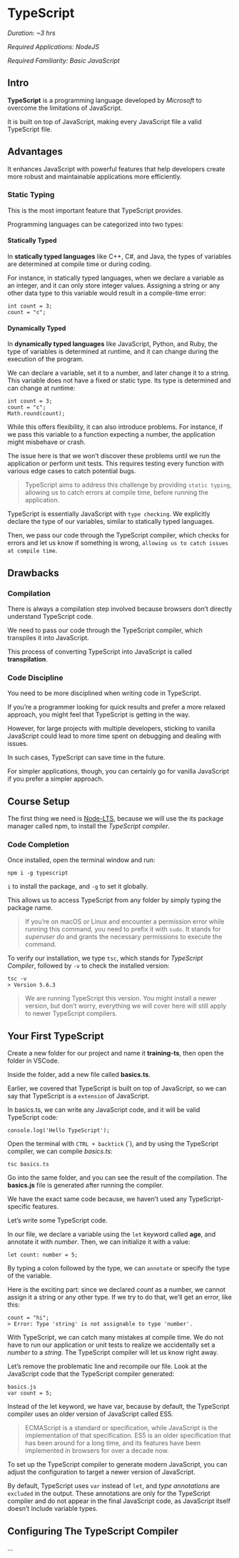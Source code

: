 # TypeScript

_Duration: ~3 hrs_

_Required Applications: NodeJS_

_Required Familiarity: Basic JavaScript_

## Intro

**TypeScript** is a programming language developed by _Microsoft_ to overcome the limitations of JavaScript.

It is built on top of JavaScript, making every JavaScript file a valid TypeScript file.

## Advantages

It enhances JavaScript with powerful features that help developers create more robust and maintainable applications more efficiently.

### Static Typing

This is the most important feature that TypeScript provides.

Programming languages can be categorized into two types:

#### Statically Typed

In **statically typed languages** like C++, C#, and Java, the types of variables are determined at compile time or during coding.

For instance, in statically typed languages, when we declare a variable as an integer, and it can only store integer values. Assigning a string or any other data type to this variable would result in a compile-time error:

```
int count = 3;
count = "c";
```

#### Dynamically Typed

In **dynamically typed languages** like JavaScript, Python, and Ruby, the type of variables is determined at runtime, and it can change during the execution of the program.

We can declare a variable, set it to a number, and later change it to a string. This variable does not have a fixed or static type. Its type is determined and can change at runtime:

```
int count = 3;
count = "c";
Math.round(count);
```

While this offers flexibility, it can also introduce problems. For instance, if we pass this variable to a function expecting a number, the application might misbehave or crash.

The issue here is that we won’t discover these problems until we run the application or perform unit tests. This requires testing every function with various edge cases to catch potential bugs.

> TypeScript aims to address this challenge by providing `static typing`, allowing us to catch errors at compile time, before running the application.

TypeScript is essentially JavaScript with `type checking`. We explicitly declare the type of our variables, similar to statically typed languages.

Then, we pass our code through the TypeScript compiler, which checks for errors and let us know if something is wrong, `allowing us to catch issues at compile time`.

## Drawbacks

### Compilation

There is always a compilation step involved because browsers don’t directly understand TypeScript code.

We need to pass our code through the TypeScript compiler, which transpiles it into JavaScript.

This process of converting TypeScript into JavaScript is called **transpilation**.

### Code Discipline

You need to be more disciplined when writing code in TypeScript.

If you’re a programmer looking for quick results and prefer a more relaxed approach, you might feel that TypeScript is getting in the way.

However, for large projects with multiple developers, sticking to vanilla JavaScript could lead to more time spent on debugging and dealing with issues.

In such cases, TypeScript can save time in the future.

For simpler applications, though, you can certainly go for vanilla JavaScript if you prefer a simpler approach.

## Course Setup

The first thing we need is [Node-LTS](https://nodejs.org/), because we will use the its package manager called npm, to install the _TypeScript compiler_.

### Code Completion

Once installed, open the terminal window and run:

```
npm i -g typescript
```

`i` to install the package, and `-g` to set it globally.

This allows us to access TypeScript from any folder by simply typing the package name.

> If you’re on macOS or Linux and encounter a permission error while running this command, you need to prefix it with `sudo`. It stands for _superuser do_ and grants the necessary permissions to execute the command.

To verify our installation, we type `tsc`, which stands for _TypeScript Compiler_, followed by `-v` to check the installed version:

```
tsc -v
> Version 5.6.3
```

> We are running TypeScript this version. You might install a newer version, but don’t worry, everything we will cover here will still apply to newer TypeScript compilers.

## Your First TypeScript

Create a new folder for our project and name it **training-ts**, then open the folder in VSCode.

Inside the folder, add a new file called **basics.ts**.

Earlier, we covered that TypeScript is built on top of JavaScript, so we can say that TypeScript is a `extension` of JavaScript.

In basics.ts, we can write any JavaScript code, and it will be valid TypeScript code:

```
console.log('Hello TypeScript');
```

Open the terminal with `CTRL + backtick` (`), and by using the TypeScript compiler, we can compile _basics.ts_:

```
tsc basics.ts
```

Go into the same folder, and you can see the result of the compilation. The **basics.js** file is generated after running the compiler.

We have the exact same code because, we haven’t used any TypeScript-specific features.

Let’s write some TypeScript code.

In our file, we declare a variable using the `let` keyword called **age**, and annotate it with _number_. Then, we can initialize it with a value:

```
let count: number = 5;
```

By typing a colon followed by the type, we can `annotate` or specify the type of the variable.

Here is the exciting part: since we declared _count_ as a number, we cannot assign it a string or any other type. If we try to do that, we’ll get an error, like this:

```
count = "hi";
> Error: Type 'string' is not assignable to type 'number'.
```

With TypeScript, we can catch many mistakes at compile time. We do not have to run our application or unit tests to realize we accidentally set a _number_ to a _string_. The TypeScript compiler will let us know right away.

Let’s remove the problematic line and recompile our file. Look at the JavaScript code that the TypeScript compiler generated:

```
basics.js
var count = 5;
```

Instead of the let keyword, we have var, because by default, the TypeScript compiler uses an older version of JavaScript called ES5.

> ECMAScript is a standard or specification, while JavaScript is the implementation of that specification. ES5 is an older specification that has been around for a long time, and its features have been implemented in browsers for over a decade now.

To set up the TypeScript compiler to generate modern JavaScript, you can adjust the configuration to target a newer version of JavaScript.

By default, TypeScript uses `var` instead of `let`, and _type annotations_ are `excluded` in the output. These annotations are only for the TypeScript compiler and do not appear in the final JavaScript code, as JavaScript itself doesn’t include variable types.

## Configuring The TypeScript Compiler

...
